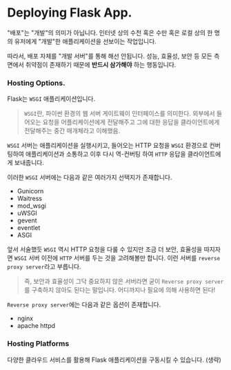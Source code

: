 # Deploying Flask App.

"배포"는 "개발"의 의미가 아닙니다. 인터넷 상의 수천 혹은 수만 혹은 로컬 상의 한 명의 유저에게 "개발"한 애플리케이션을 선보이는 작업입니다.

따라서, 배포 자체를 "개발 서버"를 통해 해선 안됩니다. 성능, 효율성, 보안 등 모든 측면에서 취약점이 존재하기 때문에 **반드시 삼가해야** 하는 행동입니다.

### Hosting Options.

Flask는 `WSGI` 애플리케이션입니다.

> `WSGI`란, 파이썬 환경의 웹 서버 게이트웨이 인터페이스를 의미한다. 외부에서 들어오는 요청을 어플리케이션에게 전달해주고 그에 대한 응답을 클라이언트에게 전달해주는 중간 매개체라고 이해했음.

`WSGI` 서버는 애플리케이션을 실행시키고, 들어오는 HTTP 요청을 `WSGI` 환경으로 컨버팅하여 애플리케이션과 소통하고 이후 다시 역-컨버팅 하여 `HTTP` 응답을 클라이언트에게 보내줍니다.

이러한 `WSGI` 서버에는 다음과 같은 여러가지 선택지가 존재합니다.

- Gunicorn
- Waitress
- mod_wsgi
- uWSGI
- gevent
- eventlet
- ASGI

앞서 서술했듯 `WSGI` 역시 HTTP 요청을 다룰 수 있지만 조금 더 보안, 효율성을 따지자면 `WSGI` 서버 이전에 `HTTP` 서버를 두는 것을 고려해볼만 합니다. 이런 서버를 `reverse proxy server`라고 부릅니다.

> 즉, 보안과 효율성이 그닥 중요하지 않은 서버라면 굳이 `Reverse proxy server` 를 구축하지 않아도 된다는 말입니다. 어디까지나 필요에 의해 사용하면 된다!

`Reverse proxy server`에는 다음과 같은 옵션이 존재합니다.

- nginx
- apache httpd

### Hosting Platforms

다양한 클라우드 서비스를 활용해 Flask 애플리케이션을 구동시킬 수 있습니다. (생략)
